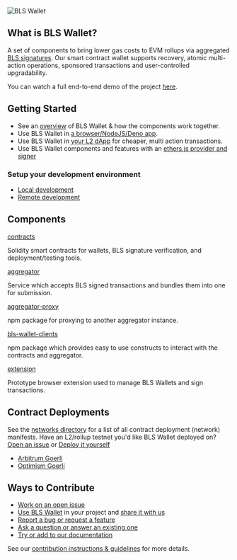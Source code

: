 ![BLS Wallet](./docs/images/bls-github-banner.svg)

## What is BLS Wallet?

A set of components to bring lower gas costs to EVM rollups via aggregated [BLS signatures](https://en.wikipedia.org/wiki/BLS_digital_signature). Our smart contract wallet supports recovery, atomic multi-action operations, sponsored transactions and user-controlled upgradability.

You can watch a full end-to-end demo of the project [here](https://www.youtube.com/watch?v=MOQ3sCLP56g).

## Getting Started

- See an [overview](./docs/system_overview.md) of BLS Wallet & how the components work together.
- Use BLS Wallet in [a browser/NodeJS/Deno app](./docs/use_bls_wallet_clients.md).
- Use BLS Wallet in [your L2 dApp](./docs/use_bls_wallet_dapp.md) for cheaper, multi action transactions.
- Use BLS Wallet components and features with an [ethers.js provider and signer](./use_bls_provider.md)

### Setup your development environment

- [Local development](./docs/local_development.md)
- [Remote development](./docs/remote_development.md)

## Components

[contracts](./contracts/)

Solidity smart contracts for wallets, BLS signature verification, and deployment/testing tools.

[aggregator](./aggregator/)

Service which accepts BLS signed transactions and bundles them into one for submission.

[aggregator-proxy](./aggregator-proxy/)

npm package for proxying to another aggregator instance.

[bls-wallet-clients](./contracts/clients/)

npm package which provides easy to use constructs to interact with the contracts and aggregator.

[extension](./extension/)

Prototype browser extension used to manage BLS Wallets and sign transactions.

## Contract Deployments

See the [networks directory](./contracts/networks/) for a list of all contract deployment (network) manifests. Have an L2/rollup testnet you'd like BLS Wallet deployed on? [Open an issue](https://github.com/web3well/bls-wallet/issues/new) or [Deploy it yourself](./docs/remote_development.md)

- [Arbitrum Goerli](./contracts/networks/arbitrum-goerli.json)
- [Optimism Goerli](./contracts/networks/optimism-goerli.json)

## Ways to Contribute

- [Work on an open issue](https://github.com/web3well/bls-wallet/issues?q=is%3Aopen+is%3Aissue+label%3A%22good+first+issue%22)
- [Use BLS Wallet](./docs/use_bls_wallet_clients.md) in your project and [share it with us](https://github.com/web3well/bls-wallet/discussions)
- [Report a bug or request a feature](https://github.com/web3well/bls-wallet/issues/new)
- [Ask a question or answer an existing one](https://github.com/web3well/bls-wallet/discussions)
- [Try or add to our documentation](https://github.com/web3well/bls-wallet/tree/main/docs)

See our [contribution instructions & guidelines](./CONTRIBUTING.md) for more details.
